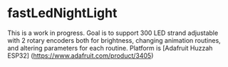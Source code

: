 # fastLedNightLight

This is a work in progress. Goal is to support 300 LED strand adjustable with 2 rotary encoders both for brightness, changing animation routines, and altering parameters for each routine. Platform is [Adafruit Huzzah ESP32] (https://www.adafruit.com/product/3405)

